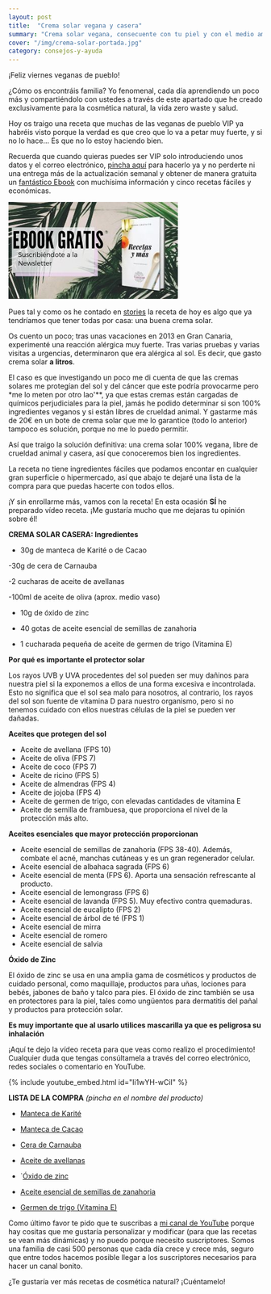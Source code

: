 ```yaml
---
layout: post
title:  "Crema solar vegana y casera"
summary: "Crema solar vegana, consecuente con tu piel y con el medio ambiente"
cover: "/img/crema-solar-portada.jpg"
category: consejos-y-ayuda
---
```



¡Feliz viernes veganas de pueblo!


¿Cómo os encontráis familia? Yo fenomenal, cada día aprendiendo un poco más y compartiéndolo con ustedes a través de este apartado que he creado exclusivamente para la cosmética natural, la vida zero waste y salud. 


Hoy os traigo una receta que muchas de las veganas de pueblo VIP ya habréis visto porque la verdad es que creo que lo va a petar muy fuerte, y si no lo hace... Es que no lo estoy haciendo bien.


Recuerda que cuando quieras puedes ser VIP solo introduciendo unos datos y el correo electrónico, [pincha aquí](https://laveganadepueblo.com/newsletter/) para hacerlo ya y no perderte ni una entrega más de la actualización semanal y obtener de manera gratuita un [fantástico Ebook](https://www.instagram.com/p/Byx6JDuiSSn/) con muchísima información y cinco recetas fáciles y económicas.


![](/img/si.jpg)



Pues tal y como os he contado  en [stories](https://instagram.com/laveganadepueblo) la receta de hoy es algo que ya tendríamos que tener todas por casa: una buena crema solar. 


Os cuento un poco; tras unas vacaciones en 2013 en Gran Canaria, experimenté una reacción alérgica muy fuerte. Tras varias pruebas y varias visitas a urgencias, determinaron que era alérgica al sol. Es decir, que gasto crema solar **a litros**. 


El caso es que investigando un poco me di cuenta de que las cremas solares me protegían del sol y del cáncer que este podría provocarme pero *me lo meten por otro lao'**, ya que estas cremas están cargadas de químicos perjudiciales para la piel, jamás he podido determinar si son 100% ingredientes veganos y si están libres de crueldad animal. Y gastarme más de 20€ en un bote de crema solar que me lo garantice (todo lo anterior) tampoco es solución, porque no me lo puedo permitir.


Así que traigo la solución definitiva: una crema solar 100% vegana, libre de crueldad animal y casera, así que conoceremos bien los ingredientes.



La receta no tiene ingredientes fáciles que podamos encontar en cualquier gran superficie o hipermercado, así que abajo te dejaré una lista de la compra para que puedas hacerte con todos ellos.



¡Y sin enrollarme más, vamos con la receta! En esta ocasión **SÍ** he preparado vídeo receta. ¡Me gustaría mucho que me dejaras tu opinión sobre él!



**CREMA SOLAR CASERA: Ingredientes**


- 30g de manteca de Karité o de Cacao


-30g de cera de Carnauba


-2 cucharas de aceite de avellanas


-100ml de aceite de oliva (aprox. medio vaso)


- 10g de óxido de zinc


- 40 gotas de aceite esencial de semillas de zanahoria


- 1 cucharada pequeña de aceite de germen de trigo (Vitamina E)




**Por qué es importante el protector solar**


Los rayos UVB y UVA procedentes del sol pueden ser muy dañinos para nuestra piel si la exponemos a ellos de una forma excesiva e incontrolada. Esto no significa que el sol sea malo para nosotros, al contrario, los rayos del sol son fuente de vitamina D para nuestro organismo, pero si no tenemos cuidado con ellos nuestras células de la piel se pueden ver dañadas.


**Aceites que protegen del sol**


- Aceite de avellana (FPS 10)
- Aceite de oliva (FPS 7)
- Aceite de coco (FPS 7)
- Aceite de ricino (FPS 5)
- Aceite de almendras (FPS 4)
- Aceite de jojoba (FPS 4)
- Aceite de germen de trigo, con elevadas cantidades de vitamina E
- Aceite de semilla de frambuesa, que proporciona el nivel de la protección más alto.



**Aceites esenciales que mayor protección proporcionan**


- Aceite esencial de semillas de zanahoria (FPS 38-40). Además, combate el acné, manchas cutáneas y es un gran regenerador celular.
- Aceite esencial de albahaca sagrada (FPS 6)
- Aceite esencial de menta (FPS 6). Aporta una sensación refrescante al producto.
- Aceite esencial de lemongrass (FPS 6)
- Aceite esencial de lavanda (FPS 5). Muy efectivo contra quemaduras.
- Aceite esencial de eucalipto (FPS 2)
- Aceite esencial de árbol de té (FPS 1)
- Aceite esencial de mirra
- Aceite esencial de romero
- Aceite esencial de salvia


**Óxido de Zinc**


El óxido de zinc se usa en una amplia gama de cosméticos y productos de cuidado personal, como maquillaje, productos para uñas, lociones para bebés, jabones de baño y talco para pies. El óxido de zinc también se usa en protectores para la piel, tales como ungüentos para dermatitis del pañal y productos para protección solar.


**Es muy importante que al usarlo utilices mascarilla ya que es peligrosa su inhalación**



¡Aquí te dejo la vídeo receta para que veas como realizo el procedimiento! Cualquier duda que tengas consúltamela a través del correo electrónico, redes sociales o comentario en YouTube.



{% include youtube_embed.html id="Ii1wYH-wCiI" %}



**LISTA DE LA COMPRA** *(pincha en el nombre del producto)*


- [Manteca de Karité](https://amzn.to/2IWYE74)


- [Manteca de Cacao](https://amzn.to/2X5O1md)


- [Cera de Carnauba](https://amzn.to/2XBmGMW)


- [Aceite de avellanas](https://amzn.to/2YirsvN)


- `[Óxido de zinc](https://amzn.to/2Nu84eC)


- [Aceite esencial de semillas de zanahoria](https://amzn.to/2XGaj1W)


- [Germen de trigo (Vitamina E)](https://amzn.to/2XzSd1D)





Como último favor te pido que te suscribas a [mi canal de YouTube](https://www.youtube.com/channel/UCpwpKnkPezvXFnVyzCWadIQ?view_as=subscriber) porque hay cositas que me gustaría personalizar y modificar (para que las recetas se vean más dinámicas) y no puedo porque necesito suscriptores. Somos una familia de casi 500 personas que cada día crece y crece más, seguro que entre todos hacemos posible llegar a los suscriptores necesarios para hacer un canal bonito.





¿Te gustaría ver más recetas de cosmética natural? ¡Cuéntamelo!

